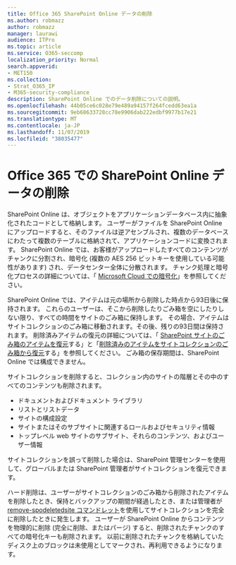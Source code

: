 ```yaml
---
title: Office 365 SharePoint Online データの削除
ms.author: robmazz
author: robmazz
manager: laurawi
audience: ITPro
ms.topic: article
ms.service: O365-seccomp
localization_priority: Normal
search.appverid:
- MET150
ms.collection:
- Strat_O365_IP
- M365-security-compliance
description: SharePoint Online でのデータ削除についての説明。
ms.openlocfilehash: 44b05ce6c028e79e489a94157f264fcedd63ea1a
ms.sourcegitcommit: 9eb68633728cc78e9906dab222edbf9977b17e21
ms.translationtype: MT
ms.contentlocale: ja-JP
ms.lasthandoff: 11/07/2019
ms.locfileid: "38035477"
---
```

# <a name="sharepoint-online-data-deletion-in-office-365"></a>Office 365 での SharePoint Online データの削除

SharePoint Online は、オブジェクトをアプリケーションデータベース内に抽象化されたコードとして格納します。 ユーザーがファイルを SharePoint Online にアップロードすると、そのファイルは逆アセンブルされ、複数のデータベースにわたって複数のテーブルに格納されて、アプリケーションコードに変換されます。 SharePoint Online では、お客様がアップロードしたすべてのコンテンツがチャンクに分割され、暗号化 (複数の AES 256 ビットキーを使用している可能性があります) され、データセンター全体に分散されます。 チャンク処理と暗号化プロセスの詳細については、「 [Microsoft Cloud での暗号化](https://docs.microsoft.com/microsoft-365/compliance/office-365-encryption-in-the-microsoft-cloud-overview)」を参照してください。 

SharePoint Online では、アイテムは元の場所から削除した時点から93日後に保持されます。 これらのユーザーは、そこから削除したりごみ箱を空にしたりしない限り、すべての時間をサイトのごみ箱に保持します。 その場合、アイテムはサイトコレクションのごみ箱に移動されます。その後、残りの93日間は保持されます。 削除済みアイテムの復元の詳細については、「 [SharePoint サイトのごみ箱のアイテムを復元](https://support.office.com/article/6df466b6-55f2-4898-8d6e-c0dff851a0be#ID0EAADAAA=Online
)する」と「[削除済みのアイテムをサイトコレクションのごみ箱から復元](https://support.office.com/article/5fa924ee-16d7-487b-9a0a-021b9062d14b)する」を参照してください。 ごみ箱の保存期間は、SharePoint Online では構成できません。

サイトコレクションを削除すると、コレクション内のサイトの階層とその中のすべてのコンテンツも削除されます。

- ドキュメントおよびドキュメント ライブラリ
- リストとリストデータ
- サイトの構成設定
- サイトまたはそのサブサイトに関連するロールおよびセキュリティ情報
- トップレベル web サイトのサブサイト、それらのコンテンツ、およびユーザー情報

サイトコレクションを誤って削除した場合は、SharePoint 管理センターを使用して、グローバルまたは SharePoint 管理者がサイトコレクションを復元できます。 

ハード削除は、ユーザーがサイトコレクションのごみ箱から削除されたアイテムを削除したとき、保持とバックアップの期間が経過したとき、または管理者が[remove-spodeletedsite コマンドレット](/powershell/module/sharepoint-online/Remove-SPODeletedSite?view=sharepoint-ps)を使用してサイトコレクションを完全に削除したときに発生します。 ユーザーが SharePoint Online からコンテンツを物理的に削除 (完全に削除、またはパージ) すると、削除されたチャンクのすべての暗号化キーも削除されます。 以前に削除されたチャンクを格納していたディスク上のブロックは未使用としてマークされ、再利用できるようになります。

